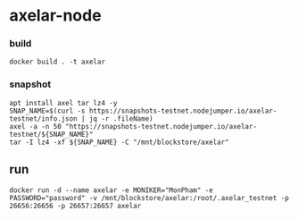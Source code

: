 # axelar-node

### build
    docker build . -t axelar
  
<!-- ## Init run only first time
### setup
    docker run -it --rm --name axelar_tmp -v /mnt/blockstore/axelar:/root/.axelar_testnet --entrypoint /axelar/script.sh axelar_tmp
### commit 
    docker commit axelar_tmp axelar 
-->
### snapshot
    apt install axel tar lz4 -y
    SNAP_NAME=$(curl -s https://snapshots-testnet.nodejumper.io/axelar-testnet/info.json | jq -r .fileName)
    axel -a -n 50 "https://snapshots-testnet.nodejumper.io/axelar-testnet/${SNAP_NAME}" 
    tar -I lz4 -xf ${SNAP_NAME} -C "/mnt/blockstore/axelar" 
<!--     lz4 -dc $SNAP_NAME | tar -xf $SNAP_NAME -C "/mnt/blockstore/axelar"  -->
## run
    docker run -d --name axelar -e MONIKER="MonPham" -e PASSWORD="password" -v /mnt/blockstore/axelar:/root/.axelar_testnet -p 26656:26656 -p 26657:26657 axelar
    

